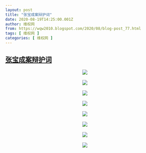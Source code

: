 ```yaml
---
layout: post
title: "张宝成案辩护词"
date: 2020-08-19T14:25:00.001Z
author: 维权网
from: https://wqw2010.blogspot.com/2020/08/blog-post_77.html
tags: [ 维权网 ]
categories: [ 维权网 ]
---
```

<!--1597847100001-->
[张宝成案辩护词](https://wqw2010.blogspot.com/2020/08/blog-post_77.html)
------

<div>
<span><a name='more'></a></span><div class="separator" style="clear: both; text-align: center;"><a href="https://1.bp.blogspot.com/-G6LWRs03E84/Xz01tTP3c4I/AAAAAAABrgs/CGkOINUzeDo_A9EBdYqEOuPhCMDxCCaFQCLcBGAsYHQ/s609/1.jpg" imageanchor="1" style="margin-left: 1em; margin-right: 1em;"><img border="0" data-original-height="609" data-original-width="429" src="https://1.bp.blogspot.com/-G6LWRs03E84/Xz01tTP3c4I/AAAAAAABrgs/CGkOINUzeDo_A9EBdYqEOuPhCMDxCCaFQCLcBGAsYHQ/s0/1.jpg" /></a></div><br /><div class="separator" style="clear: both; text-align: center;"><a href="https://1.bp.blogspot.com/-8punwK-MHuA/Xz01xiTMNCI/AAAAAAABrgw/ZXnsb1Nn6G0Ql-6lnIgCC2BOGQwX1rmMgCLcBGAsYHQ/s598/2.jpg" imageanchor="1" style="margin-left: 1em; margin-right: 1em;"><img border="0" data-original-height="598" data-original-width="425" src="https://1.bp.blogspot.com/-8punwK-MHuA/Xz01xiTMNCI/AAAAAAABrgw/ZXnsb1Nn6G0Ql-6lnIgCC2BOGQwX1rmMgCLcBGAsYHQ/s0/2.jpg" /></a></div><br /><div class="separator" style="clear: both; text-align: center;"><a href="https://1.bp.blogspot.com/-GR4uuQy17z8/Xz01z4hPoHI/AAAAAAABrg0/VTKsktty3r0OTkVJfH_c85FjagBdbBhCgCLcBGAsYHQ/s607/3.jpg" imageanchor="1" style="margin-left: 1em; margin-right: 1em;"><img border="0" data-original-height="607" data-original-width="414" src="https://1.bp.blogspot.com/-GR4uuQy17z8/Xz01z4hPoHI/AAAAAAABrg0/VTKsktty3r0OTkVJfH_c85FjagBdbBhCgCLcBGAsYHQ/s0/3.jpg" /></a></div><br /><div class="separator" style="clear: both; text-align: center;"><a href="https://1.bp.blogspot.com/-SV4bSaz4Dkg/Xz0110G814I/AAAAAAABrg4/OV-AT-a3CrAZ2j6CW3IHJxzbJbbsQblLgCLcBGAsYHQ/s610/4.jpg" imageanchor="1" style="margin-left: 1em; margin-right: 1em;"><img border="0" data-original-height="610" data-original-width="413" src="https://1.bp.blogspot.com/-SV4bSaz4Dkg/Xz0110G814I/AAAAAAABrg4/OV-AT-a3CrAZ2j6CW3IHJxzbJbbsQblLgCLcBGAsYHQ/s0/4.jpg" /></a></div><br /><div class="separator" style="clear: both; text-align: center;"><a href="https://1.bp.blogspot.com/-rm-AjRZ93og/Xz014iw9duI/AAAAAAABrg8/XS_VgodGc6Q-LHrftzHwW24pNCWwdOouACLcBGAsYHQ/s611/5.jpg" imageanchor="1" style="margin-left: 1em; margin-right: 1em;"><img border="0" data-original-height="611" data-original-width="406" src="https://1.bp.blogspot.com/-rm-AjRZ93og/Xz014iw9duI/AAAAAAABrg8/XS_VgodGc6Q-LHrftzHwW24pNCWwdOouACLcBGAsYHQ/s0/5.jpg" /></a></div><br /><div class="separator" style="clear: both; text-align: center;"><a href="https://1.bp.blogspot.com/-53j9K8WeUCc/Xz017ghFaQI/AAAAAAABrhA/DoSI9Pr-v2wcfpjq7UNI7DJeQqfaF4LWACLcBGAsYHQ/s612/6.jpg" imageanchor="1" style="margin-left: 1em; margin-right: 1em;"><img border="0" data-original-height="612" data-original-width="400" src="https://1.bp.blogspot.com/-53j9K8WeUCc/Xz017ghFaQI/AAAAAAABrhA/DoSI9Pr-v2wcfpjq7UNI7DJeQqfaF4LWACLcBGAsYHQ/s0/6.jpg" /></a></div><br /><div class="separator" style="clear: both; text-align: center;"><a href="https://1.bp.blogspot.com/-_MSeA7Dftfk/Xz019-iuSsI/AAAAAAABrhI/s8Epxp7_RKQhis7pS_VlL53GRirzFqsiwCLcBGAsYHQ/s599/7.jpg" imageanchor="1" style="margin-left: 1em; margin-right: 1em;"><img border="0" data-original-height="599" data-original-width="410" src="https://1.bp.blogspot.com/-_MSeA7Dftfk/Xz019-iuSsI/AAAAAAABrhI/s8Epxp7_RKQhis7pS_VlL53GRirzFqsiwCLcBGAsYHQ/s0/7.jpg" /></a></div><br /><div class="separator" style="clear: both; text-align: center;"><a href="https://1.bp.blogspot.com/-KdlIy5GAdlc/Xz01_vtdsuI/AAAAAAABrhM/54Ef_EInSQI9cKzoOCbOy7udZucAb_kRwCLcBGAsYHQ/s527/8.jpg" imageanchor="1" style="margin-left: 1em; margin-right: 1em;"><img border="0" data-original-height="527" data-original-width="416" src="https://1.bp.blogspot.com/-KdlIy5GAdlc/Xz01_vtdsuI/AAAAAAABrhM/54Ef_EInSQI9cKzoOCbOy7udZucAb_kRwCLcBGAsYHQ/s0/8.jpg" /></a></div>
</div>
